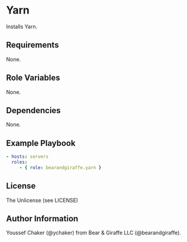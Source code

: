 Yarn
=========

Installs Yarn.

Requirements
------------

None.

Role Variables
--------------

None.

Dependencies
------------

None.

Example Playbook
----------------

```yml
- hosts: servers
  roles:
     - { role: bearandgiraffe.yarn }
```

License
-------

The Unlicense (see LICENSE)

Author Information
------------------

Youssef Chaker (@ychaker) from Bear & Giraffe LLC (@bearandgiraffe).
